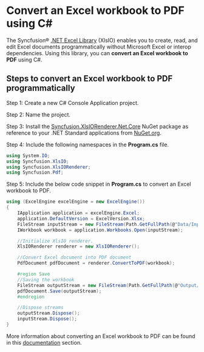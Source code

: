 # Convert an Excel workbook to PDF using C#

The Syncfusion&reg; [.NET Excel Library](https://www.syncfusion.com/document-processing/excel-framework/net/excel-library) (XlsIO) enables you to create, read, and edit Excel documents programmatically without Microsoft Excel or interop dependencies. Using this library, you can **convert an Excel workbook to PDF** using C#.

## Steps to convert an Excel workbook to PDF programmatically

Step 1: Create a new C# Console Application project.

Step 2: Name the project.

Step 3: Install the [Syncfusion.XlsIORenderer.Net.Core](https://www.nuget.org/packages/Syncfusion.XlsIORenderer.Net.Core) NuGet package as reference to your .NET Standard applications from [NuGet.org](https://www.nuget.org).

Step 4: Include the following namespaces in the **Program.cs** file.
```csharp
using System.IO;
using Syncfusion.XlsIO;
using Syncfusion.XlsIORenderer;
using Syncfusion.Pdf;
```

Step 5: Include the below code snippet in **Program.cs** to convert an Excel workbook to PDF.
```csharp
using (ExcelEngine excelEngine = new ExcelEngine())
{
	IApplication application = excelEngine.Excel;
	application.DefaultVersion = ExcelVersion.Xlsx;
	FileStream inputStream = new FileStream(Path.GetFullPath(@"Data/InputTemplate.xlsx"), FileMode.Open, FileAccess.Read);
	IWorkbook workbook = application.Workbooks.Open(inputStream);

	//Initialize XlsIO renderer.
	XlsIORenderer renderer = new XlsIORenderer();

	//Convert Excel document into PDF document 
	PdfDocument pdfDocument = renderer.ConvertToPDF(workbook);

	#region Save
	//Saving the workbook
	FileStream outputStream = new FileStream(Path.GetFullPath(@"Output/WorkbookToPDF.pdf"), FileMode.Create, FileAccess.Write);
	pdfDocument.Save(outputStream);
	#endregion

	//Dispose streams
	outputStream.Dispose();
	inputStream.Dispose();
}
```

More information about converting an Excel workbook to PDF can be found in this [documentation](https://help.syncfusion.com/document-processing/excel/conversions/excel-to-pdf/net/excel-to-pdf-conversion#workbook-to-pdf) section.